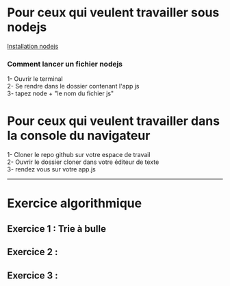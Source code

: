 # Pour ceux qui veulent travailler sous nodejs


[Installation nodejs](https://doc.ubuntu-fr.org/nodejs)

### Comment lancer un fichier nodejs 

1-  Ouvrir le terminal  
2-  Se rendre dans le dossier contenant l'app js  
3-  tapez node + "le nom du fichier js"  


# Pour ceux qui veulent travailler dans la console du navigateur 

1-  Cloner le repo github sur votre espace de travail  
2-  Ouvrir le dossier cloner dans votre éditeur de texte  
3-  rendez vous sur votre app.js

--------------------



# Exercice algorithmique

## Exercice 1 : Trie à bulle 

## Exercice 2 :

## Exercice 3 :



